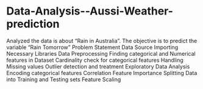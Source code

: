 # Data-Analysis--Aussi-Weather-prediction
Analyzed the data is about “Rain in Australia”. The objective is to predict the variable “Rain Tomorrow”
Problem Statement
Data Source
Importing Necessary Libraries
Data Preprocessing
Finding categorical and Numerical features in Dataset
Cardinality check for categorical features
Handling Missing values
Outlier detection and treatment
Exploratory Data Analysis
Encoding categorical features
Correlation
Feature Importance
Splitting Data into Training and Testing sets
Feature Scaling
